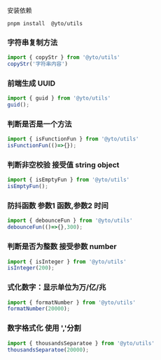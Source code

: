 <!--
 * @Description: 模块名称
 * @Author: ym
 * @Date: 2023-12-11 13:40:14
 * @LastEditTime: 2023-12-11 13:52:15
-->
安装依赖

```
pnpm install  @yto/utils

```
### 字符串复制方法
```typescript
import { copyStr } from '@yto/utils'
copyStr('字符串内容')
```

###  前端生成 UUID
```typescript
import { guid } from '@yto/utils'
guid();
```
###  判断是否是一个方法
```typescript
import { isFunctionFun } from '@yto/utils'
isFunctionFun(()=>{});
```


###  判断非空校验 接受值  string object
```typescript
import { isEmptyFun } from '@yto/utils'
isEmptyFun();
```

###  防抖函数  参数1  函数,参数2 时间
```typescript
import { debounceFun } from '@yto/utils'
debounceFun(()=>{},300);
```
###  判断是否为整数 接受参数 number
```typescript
import { isInteger } from '@yto/utils'
isInteger(200);
```

###  式化数字：显示单位为万/亿/兆
```typescript
import { formatNumber } from '@yto/utils'
formatNumber(20000);
```


###  数字格式化 使用 ','分割
```typescript
import { thousandsSeparatoe } from '@yto/utils'
thousandsSeparatoe(20000);
```
